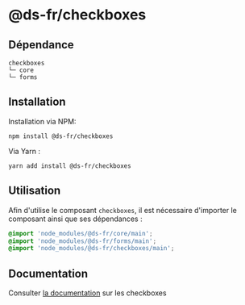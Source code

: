 # @ds-fr/checkboxes

## Dépendance
```shell
checkboxes
└─ core
└─ forms
```

## Installation
Installation via NPM:
```
npm install @ds-fr/checkboxes
```
Via Yarn :
```
yarn add install @ds-fr/checkboxes
```

## Utilisation
Afin d'utilise le composant `checkboxes`, il est nécessaire d'importer le composant ainsi que ses dépendances :
```scss
@import 'node_modules/@ds-fr/core/main';
@import 'node_modules/@ds-fr/forms/main';
@import 'node_modules/@ds-fr/checkboxes/main';
```
## Documentation

Consulter [la documentation](#) sur les checkboxes
